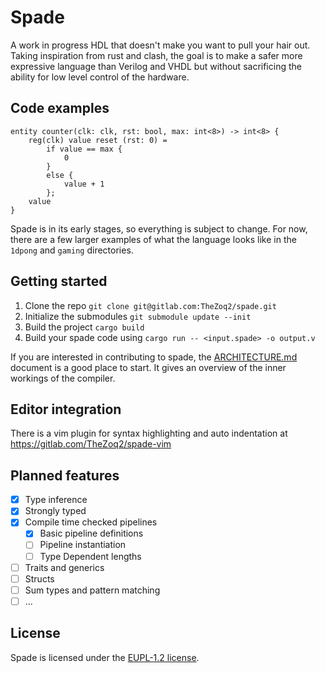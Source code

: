 # Spade

A work in progress HDL that doesn't make you want to pull your hair out. Taking
inspiration from rust and clash, the goal is to make a safer more expressive
language than Verilog and VHDL but without sacrificing the ability for low
level control of the hardware.

## Code examples

```
entity counter(clk: clk, rst: bool, max: int<8>) -> int<8> {
    reg(clk) value reset (rst: 0) =
        if value == max {
            0
        }
        else {
            value + 1
        };
    value
}
```

Spade is in its early stages, so everything is subject to change. For now,
there are a few larger examples of what the language looks like in the `1dpong`
and `gaming` directories.


## Getting started
1. Clone the repo `git clone git@gitlab.com:TheZoq2/spade.git`
2. Initialize the submodules `git submodule update --init`
3. Build the project `cargo build`
4. Build your spade code using `cargo run -- <input.spade> -o output.v`

If you are interested in contributing to spade, the
[ARCHITECTURE.md](ARCHITECTURE.md) document is a good place to start. It gives
an overview of the inner workings of the compiler.

## Editor integration

There is a vim plugin for syntax highlighting and auto indentation at
https://gitlab.com/TheZoq2/spade-vim

## Planned features

- [x] Type inference
- [x] Strongly typed
- [x] Compile time checked pipelines
    - [x] Basic pipeline definitions
    - [ ] Pipeline instantiation
    - [ ] Type Dependent lengths
- [ ] Traits and generics
- [ ] Structs
- [ ] Sum types and pattern matching
- [ ] ...

## License

Spade is licensed under the [EUPL-1.2 license](LICENSE.txt).
